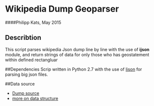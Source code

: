 Wikipedia Dump Geoparser
========================
####Philipp Kats, May 2015

## Describtion
This script parses wikipedia Json dump line by line with the use of **ijson** module, and return strings of data for only those who has geostatement within defined rectangluar

##Dependencies
Scrip written in Python 2.7  with the use of [Ijson](https://pypi.python.org/pypi/ijson/)  for parsing big json files.

##Data source
- [Dump source](http://www.wikidata.org/wiki/Wikidata:Database_download)
- [more on data structure](http://www.mediawiki.org/wiki/Wikibase/DataModel/Primer#Ranks)

